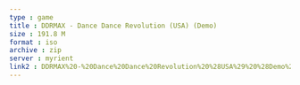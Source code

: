 ```yaml
---
type : game
title : DDRMAX - Dance Dance Revolution (USA) (Demo)
size : 191.8 M
format : iso
archive : zip
server : myrient
link2 : DDRMAX%20-%20Dance%20Dance%20Revolution%20%28USA%29%20%28Demo%29
---
```

